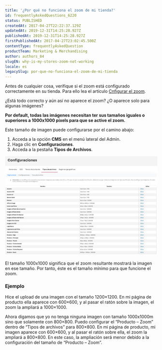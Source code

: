 ```yaml
---
title: '¿Por qué no funciona el zoom de mi tienda?'
id: frequentlyAskedQuestions_6220
status: PUBLISHED
createdAt: 2017-04-27T22:22:37.129Z
updatedAt: 2019-12-31T14:25:28.927Z
publishedAt: 2019-12-31T14:25:28.927Z
firstPublishedAt: 2017-04-27T23:02:45.500Z
contentType: frequentlyAskedQuestion
productTeam: Marketing & Merchandising
author: authors_84
slugEN: why-is-my-stores-zoom-not-working
locale: es
legacySlug: por-que-no-funciona-el-zoom-de-mi-tienda
---
```


Antes de cualquier cosa, verifique si el zoom está configurado correctamente en su tienda. Para ello lea el artículo [Cnfigurar el zoom](/es/faq/como-configurar-el-zoom).

¿Está todo correcto y aún así no aparece el zoom? ¿O aparece solo para algunas imágenes?

**Por default, todas las imágenes necesitan ter sus tamaños iguales o superiores a 1000x1000 pixels para que se active el zoom.**

Este tamaño de imagen puede configurarse por el camino abajo:
1. Acceda a la opción __CMS__ en el menú lateral del Admin.
2. Haga clic en __Configuraciones__.
3. Acceda a la pestaña __Tipos de Archivos__.

![Tipos de Arquivo ES](https://raw.githubusercontent.com/vtexdocs/help-center-content/refs/heads/main/docs/es/faq/Marketing%20&%20Merchandising/por-que-no-funciona-el-zoom-de-mi-tienda_1.png)

El tamaño 1000x1000 significa que el zoom resultante mostrará la imagen en ese tamaño. Por tanto, éste es el tamaño mínimo para que funcione el zoom.

### Ejemplo

Hice el upload de una imagen con el tamaño 1200×1200. En mi página de producto ella aparece con 600×600, y al pasar el ratón sobre la imagen, el zoom la ampliará a 1000×1000.

Ahora digamos que yo no tenga ninguna imagen con tamaño 1000x1000m sino que solamente con 800×800. Puedo configurar el “Producto – Zoom” dentro de “Tipos de archivos” para 800×800. En mi página de producto, mi imagen aparece con 600×600, y al pasar el ratón sobre ella, el zoom la ampliará a 800×800. En este caso, la ampliación será menor debido a la configuración del tamaño de “Producto – Zoom”.
